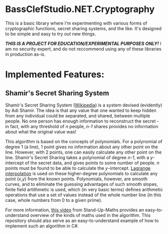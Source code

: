 # BassClefStudio.NET.Cryptography
This is a basic library where I'm experimenting with various forms of cryptographic functions, secret sharing systems, and the like. It's designed to be simple and easy to try out new things.

***THIS IS A PROJECT FOR EDUCATION/EXPERIMENTAL PURPOSES ONLY!*** I am no security expert, and do not reccommend using any of these libraries in production as-is.

# Implemented Features:
## Shamir's Secret Sharing System
Shamir's Secret Sharing System ([Wikipedia](https://en.wikipedia.org/wiki/Shamir%27s_Secret_Sharing)) is a system devised (evidently) by Adi Shamir. The idea is that any value that one wanted to keep hidden from any individual could be separated, and shared, between multiple people. No one person has enough information to reconstruct the secret - in fact, with any threshold of _n_ people, _n-1_ shares provides no information about what the original value was!

This algorithm is based on the concepts of polynomials. For a polynomial of degree 1 (a line), 1 point gives no information about any other point on the line. However, with 2 points, one can easily calculate any other point on the line. Shamir's Secret Sharing takes a polynomial of degree _n-1_, with a _y_-intercept of the secret data, and gives points to some number of people. _n_ points must be found to be able to calculate the _y_-intercept. [Lagrange interpolation](https://en.wikipedia.org/wiki/Lagrange_polynomial) is used on these higher-degree polynomials to calculate any point (_x_,_y_) from the known points. Polynomials, however, are smooth curves, and to eliminate the guessing advantages of such smooth slopes, finite field artithmetic is used, which (in very basic terms) defines arithmetic operations that use a set of values instead of the whole number line (in this case, whole numbers from 0 to a given prime).

For more information, [this video](https://youtu.be/K54ildEW9-Q) from Stand-Up-Maths provides an easy-to-understand overview of the kinds of maths used in the algorithm. This repository should also serve as an easy-to-understand example of how to implement such an algorithm in C#.
